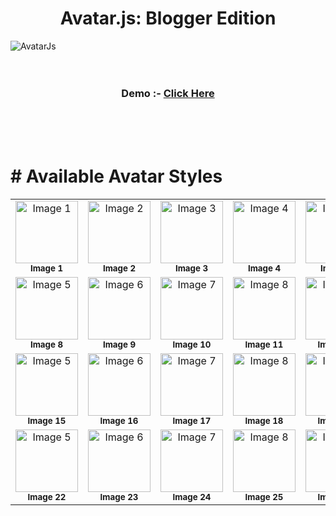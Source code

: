 <h1 align="center">Avatar.js: Blogger Edition</h1>

![AvatarJs](https://raw.githubusercontent.com/theamanstark/avatar.js.blogger/main/.gitassets/demo.png)
</br>
</br>
</br>
<h3 align="center">
  Demo :- <a href="https://imstark.link/avatar-js">Click Here</a>
</h3>
</br>
</br>
</br>

# # Available Avatar Styles

<table>
  <tr>
    <td align="center">
      <img src="https://api.dicebear.com/7.x/adventurer/svg?seed=JD" alt="Image 1" style="width: 100px;"/>
      <br />
      <sub><b>Image 1</b></sub>
    </td>
    <td align="center">
      <img src="https://api.dicebear.com/7.x/adventurer-neutral/svg?seed=JD" alt="Image 2" style="width: 100px;"/>
      <br />
      <sub><b>Image 2</b></sub>
    </td>
    <td align="center">
      <img src="https://api.dicebear.com/7.x/avataaars/svg?seed=jdy" alt="Image 3" style="width: 100px;"/>
      <br />
      <sub><b>Image 3</b></sub>
    </td>
    <td align="center">
      <img src="https://api.dicebear.com/7.x/avataaars-neutral/svg?seed=JD" alt="Image 4" style="width: 100px;"/>
      <br />
      <sub><b>Image 4</b></sub>
    </td>
    <td align="center">
      <img src="https://api.dicebear.com/7.x/big-ears/svg?seed=JD" alt="Image 5" style="width: 100px;"/>
      <br />
      <sub><b>Image 5</b></sub>
    </td>
    <td align="center">
      <img src="https://api.dicebear.com/7.x/big-ears-neutral/svg?seed=JD" alt="Image 5" style="width: 100px;"/>
      <br />
      <sub><b>Image 6</b></sub>
    </td>
    <td align="center">
      <img src="https://api.dicebear.com/7.x/big-smile/svg?seed=JD" alt="Image 5" style="width: 100px;"/>
      <br />
      <sub><b>Image 7</b></sub>
    </td>
  </tr>
  <tr>
    <td align="center">
      <img src="https://api.dicebear.com/7.x/bottts/svg?seed=JD" alt="Image 5" style="width: 100px;"/>
      <br />
      <sub><b>Image 8</b></sub>
    </td>
    <td align="center">
      <img src="https://api.dicebear.com/7.x/bottts-neutral/svg?seed=JD" alt="Image 6" style="width: 100px;"/>
      <br />
      <sub><b>Image 9</b></sub>
    </td>
    <td align="center">
      <img src="https://api.dicebear.com/7.x/croodles/svg?seed=JD" alt="Image 7" style="width: 100px;"/>
      <br />
      <sub><b>Image 10</b></sub>
    </td>
    <td align="center">
      <img src="https://api.dicebear.com/7.x/croodles-neutral/svg?seed=JD" alt="Image 8" style="width: 100px;"/>
      <br />
      <sub><b>Image 11</b></sub>
    </td>
    <td align="center">
      <img src="https://api.dicebear.com/7.x/fun-emoji/svg?seed=JD" alt="Image 8" style="width: 100px;"/>
      <br />
      <sub><b>Image 12</b></sub>
    </td>
    <td align="center">
      <img src="https://api.dicebear.com/7.x/icons/svg?seed=JD" alt="Image 8" style="width: 100px;"/>
      <br />
      <sub><b>Image 13</b></sub>
    </td>
    <td align="center">
      <img src="https://api.dicebear.com/7.x/identicon/svg?seed=JD" alt="Image 8" style="width: 100px;"/>
      <br />
      <sub><b>Image 14</b></sub>
    </td>
  </tr>
  <tr>
    <td align="center">
      <img src="https://api.dicebear.com/7.x/initials/svg?seed=JD" alt="Image 5" style="width: 100px;"/>
      <br />
      <sub><b>Image 15</b></sub>
    </td>
    <td align="center">
      <img src="https://api.dicebear.com/7.x/lorelei/svg?seed=JD" alt="Image 6" style="width: 100px;"/>
      <br />
      <sub><b>Image 16</b></sub>
    </td>
    <td align="center">
      <img src="https://api.dicebear.com/7.x/lorelei-neutral/svg?seed=JD" alt="Image 7" style="width: 100px;"/>
      <br />
      <sub><b>Image 17</b></sub>
    </td>
    <td align="center">
      <img src="https://api.dicebear.com/7.x/micah/svg?seed=JD" alt="Image 8" style="width: 100px;"/>
      <br />
      <sub><b>Image 18</b></sub>
    </td>
    <td align="center">
      <img src="https://api.dicebear.com/7.x/miniavs/svg?seed=JD" alt="Image 8" style="width: 100px;"/>
      <br />
      <sub><b>Image 19</b></sub>
    </td>
    <td align="center">
      <img src="https://api.dicebear.com/7.x/notionists/svg?seed=JD" alt="Image 8" style="width: 100px;"/>
      <br />
      <sub><b>Image 20</b></sub>
    </td>
    <td align="center">
      <img src="https://api.dicebear.com/7.x/notionists-neutral/svg?seed=JD" alt="Image 8" style="width: 100px;"/>
      <br />
      <sub><b>Image 21</b></sub>
    </td>
  </tr>
  <tr>
    <td align="center">
      <img src="https://api.dicebear.com/7.x/open-peeps/svg?seed=WHGR" alt="Image 5" style="width: 100px;"/>
      <br />
      <sub><b>Image 22</b></sub>
    </td>
    <td align="center">
      <img src="https://api.dicebear.com/7.x/personas/svg?seed=JG" alt="Image 6" style="width: 100px;"/>
      <br />
      <sub><b>Image 23</b></sub>
    </td>
    <td align="center">
      <img src="https://api.dicebear.com/7.x/pixel-art/svg?seed=GH" alt="Image 7" style="width: 100px;"/>
      <br />
      <sub><b>Image 24</b></sub>
    </td>
    <td align="center">
      <img src="https://api.dicebear.com/7.x/pixel-art-neutral/svg?seed=JD" alt="Image 8" style="width: 100px;"/>
      <br />
      <sub><b>Image 25</b></sub>
    </td>
    <td align="center">
      <img src="https://api.dicebear.com/7.x/rings/svg?seed=JD" alt="Image 8" style="width: 100px;"/>
      <br />
      <sub><b>Image 26</b></sub>
    </td>
    <td align="center">
      <img src="https://api.dicebear.com/7.x/shapes/svg?seed=JD" alt="Image 8" style="width: 100px;"/>
      <br />
      <sub><b>Image 27</b></sub>
    </td>
    <td align="center">
      <img src="https://api.dicebear.com/7.x/thumbs/svg?seed=JD" alt="Image 8" style="width: 100px;"/>
      <br />
      <sub><b>Image 28</b></sub>
    </td>
  </tr>
</table>
